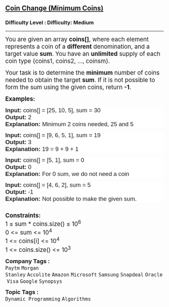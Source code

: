 <h2><a href="https://www.geeksforgeeks.org/problems/number-of-coins1824/1?itm_source=geeksforgeeks&itm_medium=article&itm_campaign=practice_card">Coin Change (Minimum Coins)</a></h2><h3>Difficulty Level : Difficulty: Medium</h3><hr><div class="problems_problem_content__Xm_eO"><p><span style="font-size: 18.6667px;">You are given an array <strong>coins[]</strong>, where each element represents a coin of a <strong>different</strong> denomination, and a target value <strong>sum</strong>. </span><span style="font-size: 18.6667px;">You have an <strong>unlimited</strong> supply of each coin type {coins1, coins2, ..., coinsm}. </span></p>
<p><span style="font-size: 18.6667px;">Your task is to determine the <strong>minimum</strong> number of coins needed to obtain the target <strong>sum</strong>. If it is not possible to form the sum using the given coins, return <strong>-1</strong>.</span></p>
<p><span style="font-size: 14pt;"><strong>Examples:</strong></span></p>
<pre dir="ltr" style="color: rgb(34, 34, 34); font-family: Arial, Helvetica, sans-serif; font-size: small; white-space: normal; background-color: rgb(255, 255, 255); --darkreader-inline-color: var(--darkreader-text-222222, #d3cfc9); --darkreader-inline-bgcolor: var(--darkreader-background-ffffff, #181a1b);" data-darkreader-inline-color="" data-darkreader-inline-bgcolor=""><span style="font-size: 14pt;"><strong>Input:</strong>&nbsp;coins[] = [25, 10, 5], sum = 30</span><br><span style="font-size: 14pt;"><strong>Output:</strong>&nbsp;2</span><br><span style="font-size: 14pt;"><strong>Explanation:</strong>&nbsp;Minimum 2 coins needed, 25 and 5 &nbsp;</span></pre>
<pre dir="ltr" style="color: rgb(34, 34, 34); font-family: Arial, Helvetica, sans-serif; font-size: small; white-space: normal; background-color: rgb(255, 255, 255); --darkreader-inline-color: var(--darkreader-text-222222, #d3cfc9); --darkreader-inline-bgcolor: var(--darkreader-background-ffffff, #181a1b);" data-darkreader-inline-color="" data-darkreader-inline-bgcolor=""><span style="font-size: 14pt;"><strong>Input:</strong>&nbsp;coins[] = [9, 6, 5, 1], sum = 19</span><br><span style="font-size: 14pt;"><strong>Output:&nbsp;</strong>3</span><br><span style="font-size: 14pt;"><strong>Explanation:</strong>&nbsp;19 = 9 + 9 + 1</span></pre>
<pre dir="ltr" style="color: rgb(34, 34, 34); font-family: Arial, Helvetica, sans-serif; font-size: small; white-space: normal; background-color: rgb(255, 255, 255); --darkreader-inline-color: var(--darkreader-text-222222, #d3cfc9); --darkreader-inline-bgcolor: var(--darkreader-background-ffffff, #181a1b);" data-darkreader-inline-color="" data-darkreader-inline-bgcolor=""><span style="font-size: 14pt;"><strong>Input:</strong>&nbsp;coins[] = [5, 1], sum = 0</span><br><span style="font-size: 14pt;"><strong>Output:&nbsp;</strong>0</span><br><span style="font-size: 14pt;"><strong>Explanation:</strong>&nbsp;For 0 sum, we do not need a coin</span></pre>
<pre dir="ltr" style="color: rgb(34, 34, 34); font-family: Arial, Helvetica, sans-serif; font-size: small; white-space: normal; background-color: rgb(255, 255, 255); --darkreader-inline-color: var(--darkreader-text-222222, #d3cfc9); --darkreader-inline-bgcolor: var(--darkreader-background-ffffff, #181a1b);" data-darkreader-inline-color="" data-darkreader-inline-bgcolor=""><span style="font-size: 14pt;"><strong>Input:</strong>&nbsp;coins[] = [4, 6, 2], sum = 5</span><br><span style="font-size: 14pt;"><strong>Output:&nbsp;</strong>-1</span><br><span style="font-size: 14pt;"><strong>Explanation:</strong>&nbsp;Not possible to make the given sum.</span></pre>
<div>&nbsp;</div>
<div><span style="font-size: 14pt;"><strong>Constraints:</strong><br>1 ≤ sum * coins.size() ≤ 10<sup>6</sup></span></div>
<div><span style="font-size: 14pt;">0 &lt;= sum &lt;= 10<sup>4</sup></span></div>
<div><span style="font-size: 14pt;">1 &lt;= coins[i] &lt;= 10<sup>4</sup></span></div>
<div><span style="font-size: 14pt;">1 &lt;= coins.size() &lt;= 10<sup>3</sup></span></div></div><p><span style=font-size:18px><strong>Company Tags : </strong><br><code>Paytm</code>&nbsp;<code>Morgan Stanley</code>&nbsp;<code>Accolite</code>&nbsp;<code>Amazon</code>&nbsp;<code>Microsoft</code>&nbsp;<code>Samsung</code>&nbsp;<code>Snapdeal</code>&nbsp;<code>Oracle</code>&nbsp;<code>Visa</code>&nbsp;<code>Google</code>&nbsp;<code>Synopsys</code>&nbsp;<br><p><span style=font-size:18px><strong>Topic Tags : </strong><br><code>Dynamic Programming</code>&nbsp;<code>Algorithms</code>&nbsp;